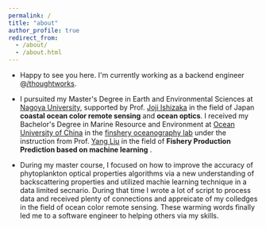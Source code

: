 ```yaml
---
permalink: /
title: "about"
author_profile: true
redirect_from: 
  - /about/
  - /about.html
---
```


- Happy to see you here. I'm currently working as a backend engineer @[/thoughtworks](https://www.thoughtworks.com/en-us).

- I pursuited my Master's Degree in Earth and Environmental Sciences at [Nagoya University](https://en.nagoya-u.ac.jp/), supported by Prof. [Joji Ishizaka](https://marine.isee.nagoya-u.ac.jp/labhp/member/ishizaka/index-j.htm) in the field of Japan **coastal ocean color remote sensing** and **ocean optics**. I received my Bachelor's Degree in Marine Resource and Environment at [Ocean University of China](https://www.ouc.edu.cn/]) in the [finshery oceanography lab](https://scxy.ouc.edu.cn/fol/) under the instruction from Prof. [Yang Liu](https://scxy.ouc.edu.cn/fol/2020/1118/c18408a307082/page.htm) in the field of **Fishery Production Prediction based on machine learning** .

- During my master course, I focused on how to improve the accuracy of phytoplankton optical properties algorithms via a new understanding of backscattering properties and utilized machie learning technique in a data limited secnario. During that time I wrote a lot of script to process data and received plenty of connections and appreicate of my colledges in the field of ocean color remote sensing. These warming words finally led me to a software engineer to helping others via my skills. 
